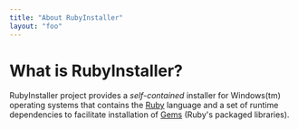 ```yaml
---
title: "About RubyInstaller"
layout: "foo"
---
```


# What is RubyInstaller?

RubyInstaller project provides a *self-contained* installer for Windows(tm)
operating systems that contains the [Ruby](https://www.ruby-lang.org/en/)
language and a set of runtime dependencies to facilitate installation of
[Gems](https://rubygems.org) (Ruby's packaged libraries).

